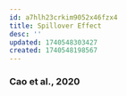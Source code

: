 ```yaml
---
id: a7hlh23crkim9052x46fzx4
title: Spillover Effect
desc: ''
updated: 1740548303427
created: 1740548198567
---
```



### Cao et al., 2020